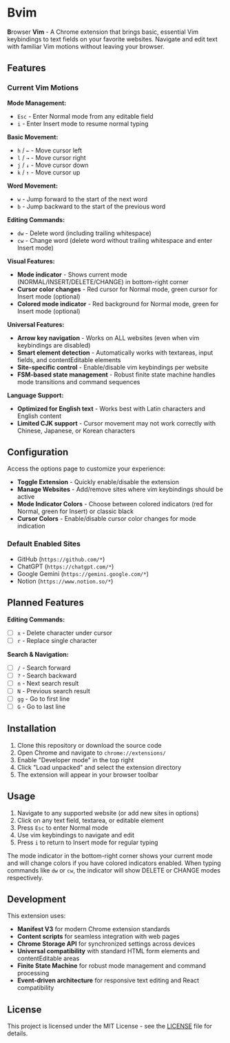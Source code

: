 # Bvim

**B**rowser **Vim** - A Chrome extension that brings basic, essential Vim keybindings to text fields on your favorite websites. Navigate and edit text with familiar Vim motions without leaving your browser.

## Features

### Current Vim Motions

**Mode Management:**

- `Esc` - Enter Normal mode from any editable field
- `i` - Enter Insert mode to resume normal typing

**Basic Movement:**

- `h` / `←` - Move cursor left
- `l` / `→` - Move cursor right  
- `j` / `↓` - Move cursor down
- `k` / `↑` - Move cursor up

**Word Movement:**

- `w` - Jump forward to the start of the next word
- `b` - Jump backward to the start of the previous word

**Editing Commands:**

- `dw` - Delete word (including trailing whitespace)
- `cw` - Change word (delete word without trailing whitespace and enter Insert mode)

**Visual Features:**

- **Mode indicator** - Shows current mode (NORMAL/INSERT/DELETE/CHANGE) in bottom-right corner
- **Cursor color changes** - Red cursor for Normal mode, green cursor for Insert mode (optional)
- **Colored mode indicator** - Red background for Normal mode, green for Insert mode (optional)

**Universal Features:**

- **Arrow key navigation** - Works on ALL websites (even when vim keybindings are disabled)
- **Smart element detection** - Automatically works with textareas, input fields, and contentEditable elements
- **Site-specific control** - Enable/disable vim keybindings per website
- **FSM-based state management** - Robust finite state machine handles mode transitions and command sequences

**Language Support:**

- **Optimized for English text** - Works best with Latin characters and English content
- **Limited CJK support** - Cursor movement may not work correctly with Chinese, Japanese, or Korean characters

## Configuration

Access the options page to customize your experience:

- **Toggle Extension** - Quickly enable/disable the extension
- **Manage Websites** - Add/remove sites where vim keybindings should be active
- **Mode Indicator Colors** - Choose between colored indicators (red for Normal, green for Insert) or classic black
- **Cursor Colors** - Enable/disable cursor color changes for mode indication

### Default Enabled Sites

- GitHub (`https://github.com/*`)
- ChatGPT (`https://chatgpt.com/*`)
- Google Gemini (`https://gemini.google.com/*`)
- Notion (`https://www.notion.so/*`)

## Planned Features

**Editing Commands:**

- [ ] `x` - Delete character under cursor
- [ ] `r` - Replace single character

**Search & Navigation:**

- [ ] `/` - Search forward
- [ ] `?` - Search backward
- [ ] `n` - Next search result
- [ ] `N` - Previous search result
- [ ] `gg` - Go to first line
- [ ] `G` - Go to last line

## Installation

1. Clone this repository or download the source code
2. Open Chrome and navigate to `chrome://extensions/`
3. Enable "Developer mode" in the top right
4. Click "Load unpacked" and select the extension directory
5. The extension will appear in your browser toolbar

## Usage

1. Navigate to any supported website (or add new sites in options)
2. Click on any text field, textarea, or editable element
3. Press `Esc` to enter Normal mode
4. Use vim keybindings to navigate and edit
5. Press `i` to return to Insert mode for regular typing

The mode indicator in the bottom-right corner shows your current mode and will change colors if you have colored indicators enabled. When typing commands like `dw` or `cw`, the indicator will show DELETE or CHANGE modes respectively.

## Development

This extension uses:

- **Manifest V3** for modern Chrome extension standards
- **Content scripts** for seamless integration with web pages
- **Chrome Storage API** for synchronized settings across devices
- **Universal compatibility** with standard HTML form elements and contentEditable areas
- **Finite State Machine** for robust mode management and command processing
- **Event-driven architecture** for responsive text editing and React compatibility

## License

This project is licensed under the MIT License - see the [LICENSE](LICENSE) file for details.
